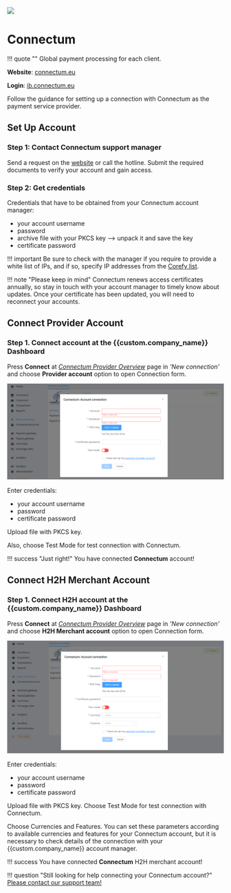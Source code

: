 <img src="https://static.openfintech.io/payment_providers/connectum/logo.svg?w=400" width="400px" >

# Connectum

!!! quote ""
    Global payment processing for each client.

**Website**: [connectum.eu](https://connectum.eu/)

**Login**: [ib.connectum.eu](https://ib.connectum.eu/site/home)

Follow the guidance for setting up a connection with Connectum as the payment service provider.

## Set Up Account

### Step 1: Contact Connectum support manager

Send a request on the [website](https://connectum.eu/account-opening/) or call the hotline. Submit the required documents to verify your account and gain access.

### Step 2: Get credentials

Credentials that have to be obtained from your Connectum account manager:

* your account username
* password
* archive file with your PKCS key --> unpack it and save the key
* certificate password

!!! important
    Be sure to check with the manager if you require to provide a white list of IPs, and if so, specify IP addresses from the [Corefy list](/integration/ips/).

!!! note "Please keep in mind"
    Connectum renews access certificates annually, so stay in touch with your account manager to timely know about updates. Once your certificate has been updated, you will need to reconnect your accounts.

## Connect Provider Account

### Step 1. Connect account at the {{custom.company_name}} Dashboard

Press **Connect** at [*Connectum Provider Overview*]({{custom.dashboard_base_url}}connect-directory/payment-providers/connectum/general) page in *'New connection'* and choose **Provider account** option to open Connection form.

![Connect](images/provider-account.png)

Enter credentials:

* your account username
* password
* certificate password

Upload file with PKCS key.

Also, choose Test Mode for test connection with Connectum.

!!! success "Just right!"
    You have connected **Connectum** account!

## Connect H2H Merchant Account

### Step 1. Connect H2H account at the {{custom.company_name}} Dashboard

Press **Connect** at [*Connectum Provider Overview*]({{custom.dashboard_base_url}}connect-directory/payment-providers/Connectum/general) page in *'New connection'* and choose **H2H Merchant account** option to open Connection form.

![Connect](images/h2h-merchant-account.png)

Enter credentials:

* your account username
* password
* certificate password

Upload file with PKCS key. Choose Test Mode for test connection with Connectum.

Choose Currencies and Features. You can set these parameters according to available currencies and features for your Connectum account, but it is necessary to check details of the connection with your {{custom.company_name}} account manager.

!!! success
    You have connected **Connectum** H2H merchant account!

!!! question "Still looking for help connecting your Connectum account?"
    <!--email_off-->[Please contact our support team!](mailto:{{custom.support_email}})<!--/email_off-->
